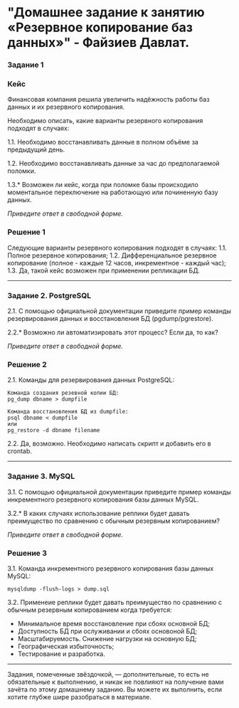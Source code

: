 # "Домашнее задание к занятию «Резервное копирование баз данных»" - Файзиев Давлат.

### Задание 1

### Кейс

Финансовая компания решила увеличить надёжность работы баз данных и их резервного копирования. 

Необходимо описать, какие варианты резервного копирования подходят в случаях: 

1.1. Необходимо восстанавливать данные в полном объёме за предыдущий день.

1.2. Необходимо восстанавливать данные за час до предполагаемой поломки.

1.3.* Возможен ли кейс, когда при поломке базы происходило моментальное переключение на работающую или починенную базу данных.

*Приведите ответ в свободной форме.*

### Решение 1

Следующие варианты резервного копирования подходят в случаях:
1.1. Полное резервное копирования;
1.2. Дифференциальное резервное копирование (полное - каждые 12 часов, инкрементное - каждый час); 
1.3. Да, такой кейс возможен при применении репликации БД.

---
### Задание 2. PostgreSQL

2.1. С помощью официальной документации приведите пример команды резервирования данных и восстановления БД (pgdump/pgrestore).

2.2.* Возможно ли автоматизировать этот процесс? Если да, то как?

*Приведите ответ в свободной форме.*

### Решение 2

2.1. Команды для резервирования данных PostgreSQL:
```
Команда создания резевной копии БД:
pg_dump dbname > dumpfile

Команда восстановления БД из dumpfile: 
psql dbname < dumpfile 
или
pg_restore -d dbname filename

```
2.2. Да, возможно. Необходимо написать скрипт и добавить его в crontab.

---
### Задание 3. MySQL

3.1. С помощью официальной документации приведите пример команды инкрементного резервного копирования базы данных MySQL. 

3.2.* В каких случаях использование реплики будет давать преимущество по сравнению с обычным резервным копированием?

*Приведите ответ в свободной форме.*

### Решение 3

3.1. Команда инкрементного резервного копирования базы данных MySQL:
```
mysqldump -flush-logs > dump.sql

```
3.2. Применеие реплики будет давать преимущество по сравнению с обычным резервным копированием когда требуется:
- Минимальное время восстановление при сбоях основной БД;
- Доступность БД при ослуживании и сбоях основоной БД;
- Масштабируемость. Снижение нагрузки на основную БД;
- Географическая избыточность;
- Тестирование и разработка.

---

Задания, помеченные звёздочкой, — дополнительные, то есть не обязательные к выполнению, и никак не повлияют на получение вами зачёта по этому домашнему заданию. Вы можете их выполнить, если хотите глубже шире разобраться в материале.
